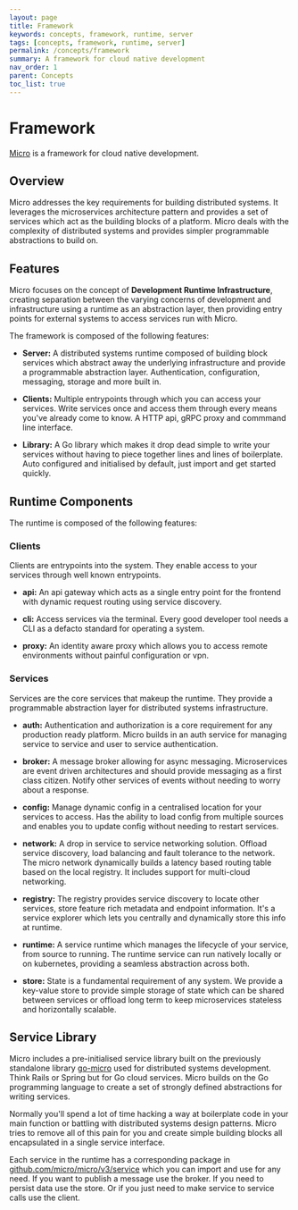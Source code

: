 ```yaml
---
layout: page
title: Framework
keywords: concepts, framework, runtime, server
tags: [concepts, framework, runtime, server]
permalink: /concepts/framework
summary: A framework for cloud native development
nav_order: 1
parent: Concepts
toc_list: true
---
```



# Framework

[Micro](https://micro.mu) is a framework for cloud native development.

## Overview

Micro addresses the key requirements for building distributed systems. 
It leverages the microservices architecture pattern and provides a set of services which act as the building blocks 
of a platform. Micro deals with the complexity of distributed systems and provides simpler programmable abstractions to build on.

## Features

Micro focuses on the concept of <b>Development Runtime Infrastructure</b>, creating separation between the varying 
concerns of development and infrastructure using a runtime as an abstraction layer, then providing entry points 
for external systems to access services run with Micro.

The framework is composed of the following features:

- **Server:** A distributed systems runtime composed of building block services which abstract away the underlying infrastructure 
and provide a programmable abstraction layer. Authentication, configuration, messaging, storage and more built in.

- **Clients:** Multiple entrypoints through which you can access your services. Write services once and access them through every means 
you've already come to know. A HTTP api, gRPC proxy and commmand line interface.

- **Library:** A Go library which makes it drop dead simple to write your services without having to piece together lines and lines of 
boilerplate. Auto configured and initialised by default, just import and get started quickly.


## Runtime Components

The runtime is composed of the following features:

### Clients

Clients are entrypoints into the system. They enable access to your services through well known entrypoints.

- **api:** An api gateway which acts as a single entry point for the frontend with dynamic request routing using service discovery. 

- **cli:** Access services via the terminal. Every good developer tool needs a CLI as a defacto standard for operating a system. 

- **proxy:** An identity aware proxy which allows you to access remote environments without painful configuration or vpn.

### Services

Services are the core services that makeup the runtime. They provide a programmable abstraction layer for distributed systems infrastructure.

- **auth:** Authentication and authorization is a core requirement for any production ready platform. Micro builds in an auth service 
for managing service to service and user to service authentication.

- **broker:** A message broker allowing for async messaging. Microservices are event driven architectures and should provide messaging as a first
class citizen. Notify other services of events without needing to worry about a response.

- **config:** Manage dynamic config in a centralised location for your services to access. Has the ability to load config from multiple 
sources and enables you to update config without needing to restart services.

- **network:** A drop in service to service networking solution. Offload service discovery, load balancing and fault tolerance to the network.
The micro network dynamically builds a latency based routing table based on the local registry. It includes support for multi-cloud networking.

- **registry:** The registry provides service discovery to locate other services, store feature rich metadata and endpoint information. It's a
service explorer which lets you centrally and dynamically store this info at runtime.

- **runtime:** A service runtime which manages the lifecycle of your service, from source to running. The runtime service can run natively locally 
or on kubernetes, providing a seamless abstraction across both.

- **store:** State is a fundamental requirement of any system. We provide a key-value store to provide simple storage of state which can be shared
between services or offload long term to keep microservices stateless and horizontally scalable.

## Service Library

Micro includes a pre-initialised service library built on the previously standalone library [go-micro](https://github.com/micro/go-micro) used for distributed systems development. 
Think Rails or Spring but for Go cloud services. Micro builds on the Go programming language to create a set of strongly defined abstractions for writing services.

Normally you'll spend a lot of time hacking a way at boilerplate code in your main function or battling with distributed systems 
design patterns. Micro tries to remove all of this pain for you and create simple building blocks all encapsulated in a single 
service interface.

Each service in the runtime has a corresponding package in [github.com/micro/micro/v3/service](https://github.com/micro/micro/tree/master/service) which 
you can import and use for any need. If you want to publish a message use the broker. If you need to persist data use the store. Or if you just need 
to make service to service calls use the client.

